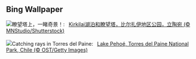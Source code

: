 ## Bing Wallpaper
![](https://www.bing.com/th?id=OHR.KirkilaiTower_ZH-CN4058404632_UHD.jpg&w=1000)瞭望塔上，一睹奇景！:&nbsp;&ensp;[Kirkilai湖泊和瞭望塔，比尔扎伊地区公园，立陶宛 (© MNStudio/Shutterstock)](https://www.bing.com/th?id=OHR.KirkilaiTower_ZH-CN4058404632_UHD.jpg)
<br><br/>
![](https://www.bing.com/th?id=OHR.LagoPehoe_EN-US6983781896_UHD.jpg&w=1000)Catching rays in Torres del Paine:&nbsp;&ensp;[Lake Pehoé, Torres del Paine National Park, Chile (© OST/Getty Images)](https://www.bing.com/th?id=OHR.LagoPehoe_EN-US6983781896_UHD.jpg)
<br><br/>
